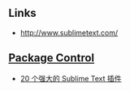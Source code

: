 
## Links
- http://www.sublimetext.com/

## [Package Control](https://packagecontrol.io/installation)
- [20 个强大的 Sublime Text 插件](https://www.oschina.net/translate/20-powerful-sublimetext-plugins)

